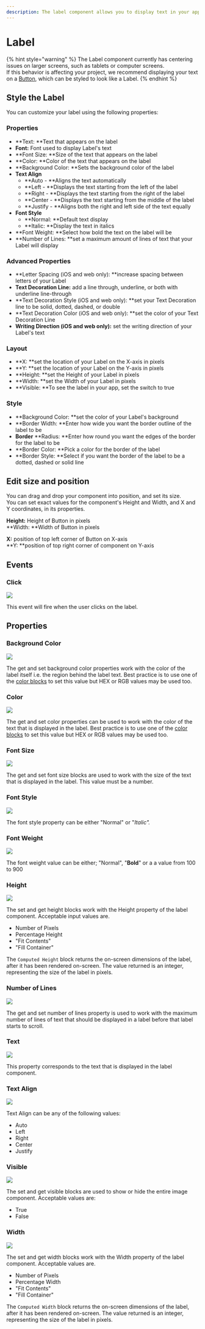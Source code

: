 ```yaml
---
description: The label component allows you to display text in your app.
---
```


# Label

{% hint style="warning" %}
The Label component currently has centering issues on larger screens, such as tablets or computer screens. \
If this behavior is affecting your project, we recommend displaying your text on a [Button](button.md), which can be styled to look like a Label.
{% endhint %}

## Style the Label

You can customize your label using the following properties:&#x20;

### Properties

* **Text: **Text that appears on the label
* **Font:** Font used to display Label's text
* **Font Size: **Size of the text that appears on the label
* **Color: **Color of the text that appears on the label
* **Background Color: **Sets the background color of the label
* **Text Align**
  * **Auto - **Aligns the text automatically
  * **Left - **Displays the text starting from the left of the label
  * **Right - **Displays the text starting from the right of the label
  * **Center - **Displays the text starting from the middle of the label
  * **Justify - **Aligns both the right and left side of the text equally
* **Font Style**
  * **Normal: **Default text display
  * **Italic: **Display the text in italics
* **Font Weight: **Select how bold the text on the label will be
* **Number of Lines: **set a maximum amount of lines of text that your Label will display

### Advanced Properties

* **Letter Spacing (iOS and web only): **increase spacing between letters of your Label
* **Text Decoration Line:** add a line through, underline, or both with underline line-through
* **Text Decoration Style (iOS and web only): **set your Text Decoration line to be solid, dotted, dashed, or double
* **Text Decoration Color (iOS and web only): **set the color of your Text Decoration Line
* **Writing Direction (iOS and web only):** set the writing direction of your Label's text

### **Layout**

* **X: **set the location of your Label on the X-axis in pixels
* **Y: **set the location of your Label on the Y-axis in pixels
* **Height: **set the Height of your Label in pixels
* **Width: **set the Width of your Label in pixels
* **Visible: **To see the label in your app, set the switch to true

### Style

* **Background Color: **set the color of your Label's background
* **Border Width: **Enter how wide you want the border outline of the label to be
* **Border** **Radius: **Enter how round you want the edges of the border for the label to be
* **Border Color: **Pick a color for the border of the label
* **Border Style: **Select if you want the border of the label to be a dotted, dashed or solid line

## Edit size and position

You can drag and drop your component into position, and set its size. \
You can set exact values for the component's Height and Width, and X and Y coordinates, in its properties.

**Height:** Height of Button in pixels\
**Width: **Width of Button in pixels

**X:** position of top left corner of Button on X-axis\
**Y: **position of top right corner of component on Y-axis

## Events

### Click

![](.gitbook/assets/la\_click.png)

This event will fire when the user clicks on the label.

## Properties

### Background Color&#x20;

![](<.gitbook/assets/bg\_color (2).png>)

The get and set background color properties work with the color of the label itself i.e. the region behind the label text. Best practice is to use one of the [color blocks](color.md) to set this value but HEX or RGB values may be used too.

### Color&#x20;

![](.gitbook/assets/color.png)

The get and set color properties can be used to work with the color of the text that is displayed in the label. Best practice is to use one of the [color blocks](color.md) to set this value but HEX or RGB values may be used too.&#x20;

### Font Size&#x20;

![](<.gitbook/assets/font\_size (1).png>)

The get and set font size blocks are used to work with the size of the text that is displayed in the label. This value must be a number.

### Font Style&#x20;

![](.gitbook/assets/font\_style.png)

The font style property can be either "Normal" or "_Italic"._

### Font Weight&#x20;

![](.gitbook/assets/font\_weight.png)

The font weight value can be either; "Normal", "**Bold**" or a a value from 100 to 900

### Height&#x20;

![](<.gitbook/assets/height (2).png>)

The set and get height blocks work with the Height property of the label component. Acceptable input values are.&#x20;

* Number of Pixels
* Percentage Height
* "Fit Contents"
* "Fill Container"

The `Computed Height` block returns the on-screen dimensions of the label, after it has been rendered on-screen. The value returned is an integer, representing the size of the label in pixels.

### Number of Lines&#x20;

![](.gitbook/assets/num\_lines.png)

The get and set number of lines property is used to work with the maximum number of lines of text that should be displayed in a label before that label starts to scroll.

### Text&#x20;

![](<.gitbook/assets/text (2).png>)

This property corresponds to the text that is displayed in the label component.

### Text Align

![](.gitbook/assets/text\_align.png)

Text Align can be any of the following values:

* Auto
* Left
* Right
* Center
* Justify

### Visible

![](<.gitbook/assets/visible (1).png>)

The set and get visible blocks are used to show or hide the entire image component. Acceptable values are:

* True
* False

### Width&#x20;

![](<.gitbook/assets/width (1).png>)

The set and get width blocks work with the Width property of the label component. Acceptable values are.‌

* Number of Pixels
* Percentage Width
* "Fit Contents"
* "Fill Container"

The `Computed Width` block returns the on-screen dimensions of the label, after it has been rendered on-screen. The value returned is an integer, representing the size of the label in pixels.

